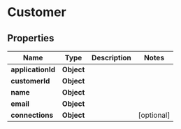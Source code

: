 # Customer

## Properties
Name | Type | Description | Notes
------------ | ------------- | ------------- | -------------
**applicationId** | **Object** |  | 
**customerId** | **Object** |  | 
**name** | **Object** |  | 
**email** | **Object** |  | 
**connections** | **Object** |  |  [optional]
